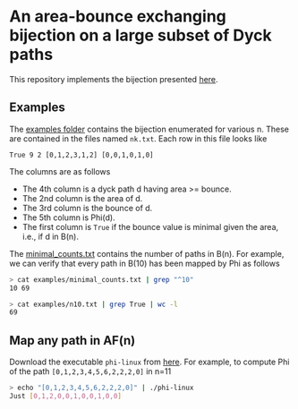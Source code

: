 # An area-bounce exchanging bijection on a large subset of Dyck paths

This repository implements the bijection presented [here](https://arxiv.org/abs/2401.14668).

## Examples
The [examples folder](https://github.com/nanonaren/qtcatalan-bijection/tree/main/examples) contains the bijection enumerated for various n. These are contained in the files named `nk.txt`. Each row in this file looks like

```
True 9 2 [0,1,2,3,1,2] [0,0,1,0,1,0]
```
The columns are as follows
* The 4th column is a dyck path d having area >= bounce.
* The 2nd column is the area of d.
* The 3rd column is the bounce of d.
* The 5th column is Phi(d).
* The first column is `True` if the bounce value is minimal given the area, i.e., if d in B(n).

The [minimal_counts.txt](https://github.com/nanonaren/qtcatalan-bijection/blob/main/examples/minimal_counts.txt) contains the number of paths in B(n). For example, we can verify that every path in B(10) has been mapped by Phi as follows

```bash
> cat examples/minimal_counts.txt | grep "^10"
10 69

> cat examples/n10.txt | grep True | wc -l
69
```

## Map any path in AF(n)

Download the executable `phi-linux` from [here](https://github.com/nanonaren/qtcatalan-bijection/releases/tag/v0.1.0). For example, to compute Phi of the path `[0,1,2,3,4,5,6,2,2,2,0]` in n=11

```bash
> echo "[0,1,2,3,4,5,6,2,2,2,0]" | ./phi-linux
Just [0,1,2,0,0,1,0,0,1,0,0]
```
